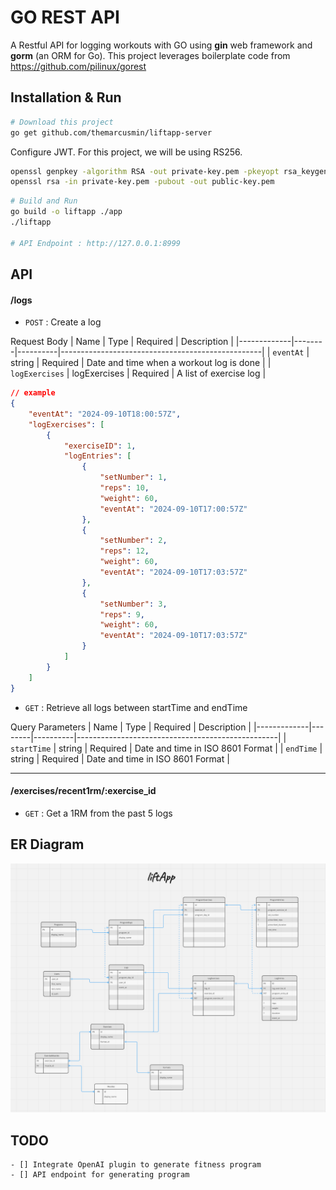 # GO REST API
A Restful API for logging workouts with GO using **gin** web framework and **gorm** (an ORM for Go). This project leverages boilerplate code from https://github.com/pilinux/gorest

## Installation & Run
```bash
# Download this project
go get github.com/themarcusmin/liftapp-server
```

Configure JWT. For this project, we will be using RS256.
```bash
openssl genpkey -algorithm RSA -out private-key.pem -pkeyopt rsa_keygen_bits:2048
openssl rsa -in private-key.pem -pubout -out public-key.pem
```


```bash
# Build and Run
go build -o liftapp ./app
./liftapp

# API Endpoint : http://127.0.0.1:8999
```

## API

#### /logs
* `POST` : Create a log

Request Body
| Name        | Type   | Required | Description                                      |
|-------------|--------|----------|--------------------------------------------------|
| `eventAt`        | string | Required | Date and time when a workout log is done |
| `logExercises`   | logExercises | Required | A list of exercise log |

```json
// example
{
    "eventAt": "2024-09-10T18:00:57Z",
    "logExercises": [
        {
            "exerciseID": 1,
            "logEntries": [
                {
                    "setNumber": 1,
                    "reps": 10,
                    "weight": 60,
                    "eventAt": "2024-09-10T17:00:57Z"
                },
                {
                    "setNumber": 2,
                    "reps": 12,
                    "weight": 60,
                    "eventAt": "2024-09-10T17:03:57Z"
                },
                {
                    "setNumber": 3,
                    "reps": 9,
                    "weight": 60,
                    "eventAt": "2024-09-10T17:03:57Z"
                }
            ]
        }
    ]
}
```

* `GET` : Retrieve all logs between startTime and endTime

Query Parameters
| Name        | Type   | Required | Description                                      |
|-------------|--------|----------|--------------------------------------------------|
| `startTime` | string | Required | Date and time in ISO 8601 Format |
| `endTime`   | string | Required | Date and time in ISO 8601 Format |

---

#### /exercises/recent1rm/:exercise_id
* `GET` : Get a 1RM from the past 5 logs

## ER Diagram
![liftApp ER Diagram](img/erd.png)

## TODO

```
- [] Integrate OpenAI plugin to generate fitness program
- [] API endpoint for generating program
```